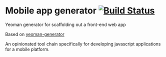# Mobile app generator [![Build Status](https://travis-ci.org/matthewlehner/generator-mobileapp.png)](https://travis-ci.org/matthewlehner/generator-mobileapp)

Yeoman generator for scaffolding out a front-end web app

Based on [yeoman-generator](https://github.com/yeoman/yeoman-generator/)

An opinionated tool chain specifically for developing javascript applications for a mobile platform.
